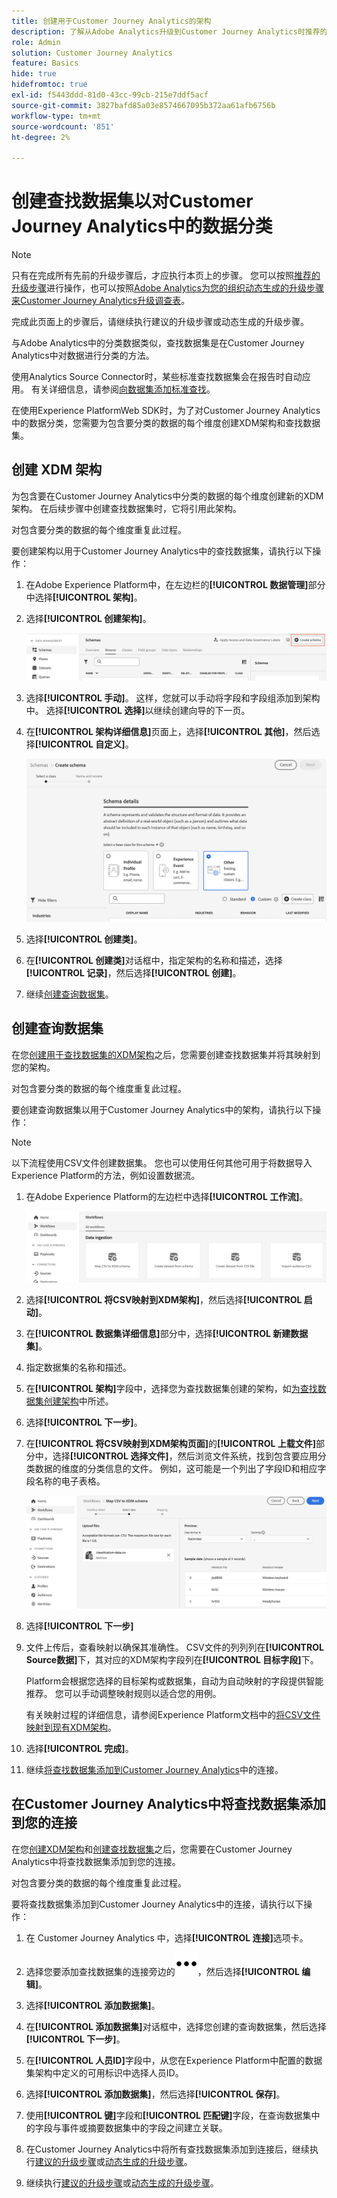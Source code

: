 ```yaml
---
title: 创建用于Customer Journey Analytics的架构
description: 了解从Adobe Analytics升级到Customer Journey Analytics时推荐的路径
role: Admin
solution: Customer Journey Analytics
feature: Basics
hide: true
hidefromtoc: true
exl-id: f5443ddd-81d0-43cc-99cb-215e7ddf5acf
source-git-commit: 3827bafd85a03e8574667095b372aa61afb6756b
workflow-type: tm+mt
source-wordcount: '851'
ht-degree: 2%

---
```


# 创建查找数据集以对Customer Journey Analytics中的数据分类

>[!NOTE]
> 
>只有在完成所有先前的升级步骤后，才应执行本页上的步骤。 您可以按照[推荐的升级步骤](/help/getting-started/cja-upgrade/cja-upgrade-recommendations.md#recommended-upgrade-steps-for-most-organizations)进行操作，也可以按照[Adobe Analytics为您的组织动态生成的升级步骤来Customer Journey Analytics升级调查表](https://gigazelle.github.io/cja-ttv/)。
>
>完成此页面上的步骤后，请继续执行建议的升级步骤或动态生成的升级步骤。

与Adobe Analytics中的分类数据类似，查找数据集是在Customer Journey Analytics中对数据进行分类的方法。

使用Analytics Source Connector时，某些标准查找数据集会在报告时自动应用。 有关详细信息，请参阅[向数据集添加标准查找](/help/connections/standard-lookups.md)。

在使用Experience PlatformWeb SDK时，为了对Customer Journey Analytics中的数据分类，您需要为包含要分类的数据的每个维度创建XDM架构和查找数据集。

## 创建 XDM 架构

为包含要在Customer Journey Analytics中分类的数据的每个维度创建新的XDM架构。 在后续步骤中创建查找数据集时，它将引用此架构。

对包含要分类的数据的每个维度重复此过程。

要创建架构以用于Customer Journey Analytics中的查找数据集，请执行以下操作：

1. 在Adobe Experience Platform中，在左边栏的&#x200B;**[!UICONTROL 数据管理]**&#x200B;部分中选择&#x200B;**[!UICONTROL 架构]**。

1. 选择&#x200B;**[!UICONTROL 创建架构]**。

   ![创建架构按钮](assets/schema-create.png)

1. 选择&#x200B;**[!UICONTROL 手动]**。 这样，您就可以手动将字段和字段组添加到架构中。 选择&#x200B;**[!UICONTROL 选择]**&#x200B;以继续创建向导的下一页。

1. 在&#x200B;**[!UICONTROL 架构详细信息]**&#x200B;页面上，选择&#x200B;**[!UICONTROL 其他]**，然后选择&#x200B;**[!UICONTROL 自定义]**。

   ![创建自定义](assets/schema-custom.png)

1. 选择&#x200B;**[!UICONTROL 创建类]**。

   <!-- add screenshot -->

1. 在&#x200B;**[!UICONTROL 创建类]**&#x200B;对话框中，指定架构的名称和描述，选择&#x200B;**[!UICONTROL 记录]**，然后选择&#x200B;**[!UICONTROL 创建]**。

1. 继续[创建查询数据集](#create-a-lookup-dataset)。

## 创建查询数据集

在您[创建用于查找数据集的XDM架构](#create-an-xdm-schema-for-lookup-datasets)之后，您需要创建查找数据集并将其映射到您的架构。

对包含要分类的数据的每个维度重复此过程。

要创建查询数据集以用于Customer Journey Analytics中的架构，请执行以下操作：

>[!NOTE]
>
>以下流程使用CSV文件创建数据集。 您也可以使用任何其他可用于将数据导入Experience Platform的方法，例如设置数据流。

1. 在Adobe Experience Platform的左边栏中选择&#x200B;**[!UICONTROL 工作流]**。

   ![创建自定义](assets/lookup-dataset-workflows.png)

1. 选择&#x200B;**[!UICONTROL 将CSV映射到XDM架构]**，然后选择&#x200B;**[!UICONTROL 启动]**。

1. 在&#x200B;**[!UICONTROL 数据集详细信息]**&#x200B;部分中，选择&#x200B;**[!UICONTROL 新建数据集]**。

1. 指定数据集的名称和描述。

1. 在&#x200B;**[!UICONTROL 架构]**&#x200B;字段中，选择您为查找数据集创建的架构，如[为查找数据集创建架构](#create-a-schema-for-lookup-datasets)中所述。

1. 选择&#x200B;**[!UICONTROL 下一步]**。

1. 在&#x200B;**[!UICONTROL 将CSV映射到XDM架构页面]**&#x200B;的&#x200B;**[!UICONTROL 上载文件]**&#x200B;部分中，选择&#x200B;**[!UICONTROL 选择文件]**，然后浏览文件系统，找到包含要应用分类数据的维度的分类信息的文件。 例如，这可能是一个列出了字段ID和相应字段名称的电子表格。<!-- correct? How can I better explain what this file is?-->

   ![映射CSV文件](assets/lookup-map-csv.png)

1. 选择&#x200B;**[!UICONTROL 下一步]**

1. 文件上传后，查看映射以确保其准确性。 CSV文件的列列列在&#x200B;**[!UICONTROL Source数据]**&#x200B;下，其对应的XDM架构字段列在&#x200B;**[!UICONTROL 目标字段]**&#x200B;下。

   Platform会根据您选择的目标架构或数据集，自动为自动映射的字段提供智能推荐。 您可以手动调整映射规则以适合您的用例。

   有关映射过程的详细信息，请参阅Experience Platform文档中的[将CSV文件映射到现有XDM架构](https://experienceleague.adobe.com/en/docs/experience-platform/ingestion/tutorials/map-csv/existing-schema)。

1. 选择&#x200B;**[!UICONTROL 完成]**。

1. 继续[将查找数据集添加到Customer Journey Analytics](#add-the-lookup-dataset-to-your-connection-in-customer-journey-analytics)中的连接。

## 在Customer Journey Analytics中将查找数据集添加到您的连接

在您[创建XDM架构](#create-an-xdm-schema-for-lookup-datasets)和[创建查找数据集](#create-a-lookup-dataset)之后，您需要在Customer Journey Analytics中将查找数据集添加到您的连接。

对包含要分类的数据的每个维度重复此过程。

要将查找数据集添加到Customer Journey Analytics中的连接，请执行以下操作：

1. 在 Customer Journey Analytics 中，选择&#x200B;**[!UICONTROL 连接]**&#x200B;选项卡。

1. 选择您要添加查找数据集的连接旁边的![更多图标](assets/More.svg)，然后选择&#x200B;**[!UICONTROL 编辑]**。

   <!-- add screenshot -->

1. 选择&#x200B;**[!UICONTROL 添加数据集]**。

1. 在&#x200B;**[!UICONTROL 添加数据集]**&#x200B;对话框中，选择您创建的查询数据集，然后选择&#x200B;**[!UICONTROL 下一步]**。

1. 在&#x200B;**[!UICONTROL 人员ID]**&#x200B;字段中，从您在Experience Platform中配置的数据集架构中定义的可用标识中选择人员ID。<!-- fill out other fields? -->

1. 选择&#x200B;**[!UICONTROL 添加数据集]**，然后选择&#x200B;**[!UICONTROL 保存]**。

1. 使用&#x200B;**[!UICONTROL 键]**&#x200B;字段和&#x200B;**[!UICONTROL 匹配键]**&#x200B;字段，在查询数据集中的字段与事件或摘要数据集中的字段之间建立关联。

1. 在Customer Journey Analytics中将所有查找数据集添加到连接后，继续执行[建议的升级步骤](/help/getting-started/cja-upgrade/cja-upgrade-recommendations.md#recommended-upgrade-steps-for-most-organizations)或[动态生成的升级步骤](https://gigazelle.github.io/cja-ttv/)。

1. 继续执行[建议的升级步骤](/help/getting-started/cja-upgrade/cja-upgrade-recommendations.md#recommended-upgrade-steps-for-most-organizations)或[动态生成的升级步骤](https://gigazelle.github.io/cja-ttv/)。

